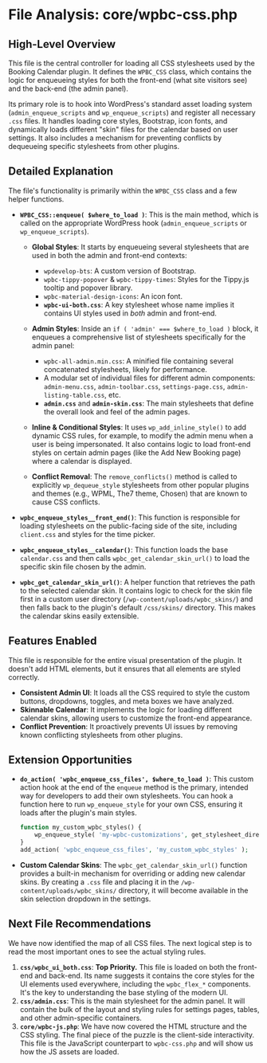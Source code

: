 # File Analysis: core/wpbc-css.php

## High-Level Overview
This file is the central controller for loading all CSS stylesheets used by the Booking Calendar plugin. It defines the `WPBC_CSS` class, which contains the logic for enqueueing styles for both the front-end (what site visitors see) and the back-end (the admin panel). 

Its primary role is to hook into WordPress's standard asset loading system (`admin_enqueue_scripts` and `wp_enqueue_scripts`) and register all necessary `.css` files. It handles loading core styles, Bootstrap, icon fonts, and dynamically loads different "skin" files for the calendar based on user settings. It also includes a mechanism for preventing conflicts by dequeueing specific stylesheets from other plugins.

## Detailed Explanation
The file's functionality is primarily within the `WPBC_CSS` class and a few helper functions.

- **`WPBC_CSS::enqueue( $where_to_load )`**: This is the main method, which is called on the appropriate WordPress hook (`admin_enqueue_scripts` or `wp_enqueue_scripts`).
  - **Global Styles**: It starts by enqueueing several stylesheets that are used in both the admin and front-end contexts:
    - `wpdevelop-bts`: A custom version of Bootstrap.
    - `wpbc-tippy-popover` & `wpbc-tippy-times`: Styles for the Tippy.js tooltip and popover library.
    - `wpbc-material-design-icons`: An icon font.
    - **`wpbc-ui-both.css`**: A key stylesheet whose name implies it contains UI styles used in *both* admin and front-end.

  - **Admin Styles**: Inside an `if ( 'admin' === $where_to_load )` block, it enqueues a comprehensive list of stylesheets specifically for the admin panel:
    - `wpbc-all-admin.min.css`: A minified file containing several concatenated stylesheets, likely for performance.
    - A modular set of individual files for different admin components: `admin-menu.css`, `admin-toolbar.css`, `settings-page.css`, `admin-listing-table.css`, etc.
    - **`admin.css`** and **`admin-skin.css`**: The main stylesheets that define the overall look and feel of the admin pages.

  - **Inline & Conditional Styles**: It uses `wp_add_inline_style()` to add dynamic CSS rules, for example, to modify the admin menu when a user is being impersonated. It also contains logic to load front-end styles on certain admin pages (like the Add New Booking page) where a calendar is displayed.

  - **Conflict Removal**: The `remove_conflicts()` method is called to explicitly `wp_dequeue_style` stylesheets from other popular plugins and themes (e.g., WPML, The7 theme, Chosen) that are known to cause CSS conflicts.

- **`wpbc_enqueue_styles__front_end()`**: This function is responsible for loading stylesheets on the public-facing side of the site, including `client.css` and styles for the time picker.

- **`wpbc_enqueue_styles__calendar()`**: This function loads the base `calendar.css` and then calls `wpbc_get_calendar_skin_url()` to load the specific skin file chosen by the admin.

- **`wpbc_get_calendar_skin_url()`**: A helper function that retrieves the path to the selected calendar skin. It contains logic to check for the skin file first in a custom user directory (`/wp-content/uploads/wpbc_skins/`) and then falls back to the plugin's default `/css/skins/` directory. This makes the calendar skins easily extensible.

## Features Enabled
This file is responsible for the entire visual presentation of the plugin. It doesn't add HTML elements, but it ensures that all elements are styled correctly.

- **Consistent Admin UI**: It loads all the CSS required to style the custom buttons, dropdowns, toggles, and meta boxes we have analyzed.
- **Skinnable Calendar**: It implements the logic for loading different calendar skins, allowing users to customize the front-end appearance.
- **Conflict Prevention**: It proactively prevents UI issues by removing known conflicting stylesheets from other plugins.

## Extension Opportunities
- **`do_action( 'wpbc_enqueue_css_files', $where_to_load )`**: This custom action hook at the end of the `enqueue` method is the primary, intended way for developers to add their own stylesheets. You can hook a function here to run `wp_enqueue_style` for your own CSS, ensuring it loads after the plugin's main styles.

  ```php
  function my_custom_wpbc_styles() {
      wp_enqueue_style( 'my-wpbc-customizations', get_stylesheet_directory_uri() . '/my-wpbc-styles.css' );
  }
  add_action( 'wpbc_enqueue_css_files', 'my_custom_wpbc_styles' );
  ```

- **Custom Calendar Skins**: The `wpbc_get_calendar_skin_url()` function provides a built-in mechanism for overriding or adding new calendar skins. By creating a `.css` file and placing it in the `/wp-content/uploads/wpbc_skins/` directory, it will become available in the skin selection dropdown in the settings.

## Next File Recommendations
We have now identified the map of all CSS files. The next logical step is to read the most important ones to see the actual styling rules.

1.  **`css/wpbc_ui_both.css`**: **Top Priority.** This file is loaded on both the front-end and back-end. Its name suggests it contains the core styles for the UI elements used everywhere, including the `wpbc_flex_*` components. It's the key to understanding the base styling of the modern UI.
2.  **`css/admin.css`**: This is the main stylesheet for the admin panel. It will contain the bulk of the layout and styling rules for settings pages, tables, and other admin-specific containers.
3.  **`core/wpbc-js.php`**: We have now covered the HTML structure and the CSS styling. The final piece of the puzzle is the client-side interactivity. This file is the JavaScript counterpart to `wpbc-css.php` and will show us how the JS assets are loaded.
